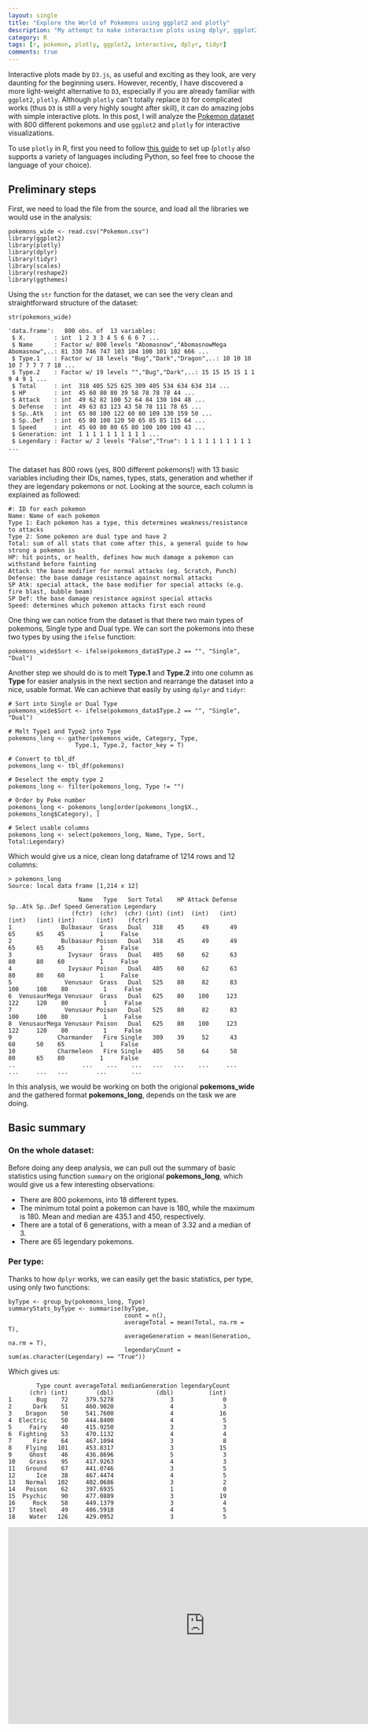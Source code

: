 ```yaml
---
layout: single
title: "Explore the World of Pokemons using ggplot2 and plotly"
description: "My attempt to make interactive plots using dplyr, ggplot2 and plotly"
category: R
tags: [r, pokemon, plotly, ggplot2, interactive, dplyr, tidyr]
comments: true
---
```


Interactive plots made by `D3.js`, as useful and exciting as they look, are very daunting for the beginning users. However, recently, I have discovered a more light-weight alternative to `D3`, especially if you are already familiar with `ggplot2`, `plotly`. Although `plotly` can't totally replace `D3` for complicated works (thus `D3` is still a very highly sought after skill), it can do amazing jobs with simple interactive plots. In this post, I will analyze the [Pokemon dataset](https://www.kaggle.com/abcsds/pokemon) with 800 different pokemons and use `ggplot2` and `plotly` for interactive visualizations. 

To use `plotly` in R, first you need to follow [this guide](https://plot.ly/r/getting-started/) to set up (`plotly` also supports a variety of languages including Python, so feel free to choose the language of your choice).

## Preliminary steps

First, we need to load the file from the source, and load all the libraries we would use in the analysis:

```
pokemons_wide <- read.csv("Pokemon.csv")
library(ggplot2)
library(plotly)
library(dplyr)
library(tidyr)
library(scales)
library(reshape2)
library(ggthemes)
```

Using the `str` function for the dataset, we can see the very clean and straightforward structure of the dataset:

```
str(pokemons_wide)

'data.frame':	800 obs. of  13 variables:
 $ X.        : int  1 2 3 3 4 5 6 6 6 7 ...
 $ Name      : Factor w/ 800 levels "Abomasnow","AbomasnowMega Abomasnow",..: 81 330 746 747 103 104 100 101 102 666 ...
 $ Type.1    : Factor w/ 18 levels "Bug","Dark","Dragon",..: 10 10 10 10 7 7 7 7 7 18 ...
 $ Type.2    : Factor w/ 19 levels "","Bug","Dark",..: 15 15 15 15 1 1 9 4 9 1 ...
 $ Total     : int  318 405 525 625 309 405 534 634 634 314 ...
 $ HP        : int  45 60 80 80 39 58 78 78 78 44 ...
 $ Attack    : int  49 62 82 100 52 64 84 130 104 48 ...
 $ Defense   : int  49 63 83 123 43 58 78 111 78 65 ...
 $ Sp..Atk   : int  65 80 100 122 60 80 109 130 159 50 ...
 $ Sp..Def   : int  65 80 100 120 50 65 85 85 115 64 ...
 $ Speed     : int  45 60 80 80 65 80 100 100 100 43 ...
 $ Generation: int  1 1 1 1 1 1 1 1 1 1 ...
 $ Legendary : Factor w/ 2 levels "False","True": 1 1 1 1 1 1 1 1 1 1 ...
 
```

 
 The dataset has 800 rows (yes, 800 different pokemons!) with 13 basic variables including their IDs, names, types, stats, generation and whether if they are legendary pokemons or not. Looking at the source, each column is explained as followed:
 
 
    #: ID for each pokemon
    Name: Name of each pokemon
    Type 1: Each pokemon has a type, this determines weakness/resistance to attacks
    Type 2: Some pokemon are dual type and have 2
    Total: sum of all stats that come after this, a general guide to how strong a pokemon is
    HP: hit points, or health, defines how much damage a pokemon can withstand before fainting
    Attack: the base modifier for normal attacks (eg. Scratch, Punch)
    Defense: the base damage resistance against normal attacks
    SP Atk: special attack, the base modifier for special attacks (e.g. fire blast, bubble beam)
    SP Def: the base damage resistance against special attacks
    Speed: determines which pokemon attacks first each round


One thing we can notice from the dataset is that there two main types of pokemons, Single type and Dual type. We can sort the pokemons into these two types by using the `ifelse` function:


```
pokemons_wide$Sort <- ifelse(pokemons_data$Type.2 == "", "Single", "Dual")
```

Another step we should do is to melt **Type.1** and **Type.2** into one column as **Type** for easier analysis in the next section and rearrange the dataset into a nice, usable format. We can achieve that easily by using `dplyr` and `tidyr`:

```
# Sort into Single or Dual Type
pokemons_wide$Sort <- ifelse(pokemons_data$Type.2 == "", "Single", "Dual")

# Melt Type1 and Type2 into Type
pokemons_long <- gather(pokemons_wide, Category, Type, 
                   Type.1, Type.2, factor_key = T)

# Convert to tbl_df
pokemons_long <- tbl_df(pokemons)

# Deselect the empty type 2
pokemons_long <- filter(pokemons_long, Type != "")

# Order by Poke number
pokemons_long <- pokemons_long[order(pokemons_long$X., pokemons_long$Category), ]

# Select usable columns
pokemons_long <- select(pokemons_long, Name, Type, Sort, Total:Legendary)
```

Which would give us a nice, clean long dataframe of 1214 rows and 12 columns:

```
> pokemons_long
Source: local data frame [1,214 x 12]

                    Name   Type   Sort Total    HP Attack Defense Sp..Atk Sp..Def Speed Generation Legendary
                  (fctr)  (chr)  (chr) (int) (int)  (int)   (int)   (int)   (int) (int)      (int)    (fctr)
1              Bulbasaur  Grass   Dual   318    45     49      49      65      65    45          1     False
2              Bulbasaur Poison   Dual   318    45     49      49      65      65    45          1     False
3                Ivysaur  Grass   Dual   405    60     62      63      80      80    60          1     False
4                Ivysaur Poison   Dual   405    60     62      63      80      80    60          1     False
5               Venusaur  Grass   Dual   525    80     82      83     100     100    80          1     False
6  VenusaurMega Venusaur  Grass   Dual   625    80    100     123     122     120    80          1     False
7               Venusaur Poison   Dual   525    80     82      83     100     100    80          1     False
8  VenusaurMega Venusaur Poison   Dual   625    80    100     123     122     120    80          1     False
9             Charmander   Fire Single   309    39     52      43      60      50    65          1     False
10            Charmeleon   Fire Single   405    58     64      58      80      65    80          1     False
..                   ...    ...    ...   ...   ...    ...     ...     ...     ...   ...        ...       ...
```

In this analysis, we would be working on both the origional **pokemons_wide** and the gathered format **pokemons_long**, depends on the task we are doing.

## Basic summary

### On the whole dataset:

Before doing any deep analysis, we can pull out the summary of basic statistics using function `summary` on the origional **pokemons_long**, which would give us a few interesting observations:

- There are 800 pokemons, into 18 different types.
- The minimum total point a pokemon can have is 180, while the maximum is 180. Mean and median are 435.1 and 450, respectively.
- There are a total of 6 generations, with a mean of 3.32 and a median of 3.
- There are 65 legendary pokemons.

### Per type:

Thanks to how `dplyr` works, we can easily get the basic statistics, per type, using only two functions:

```
byType <- group_by(pokemons_long, Type)
summaryStats_byType <- summarise(byType,
                                 count = n(),
                                 averageTotal = mean(Total, na.rm = T),
                                 averageGeneration = mean(Generation, na.rm = T),
                                 legendaryCount = sum(as.character(Legendary) == "True"))
```

Which gives us:

```
        Type count averageTotal medianGeneration legendaryCount
      (chr) (int)        (dbl)            (dbl)          (int)
1       Bug    72     379.5278                3              0
2      Dark    51     460.9020                4              3
3    Dragon    50     541.7600                4             16
4  Electric    50     444.8400                4              5
5     Fairy    40     415.9250                3              3
6  Fighting    53     470.1132                4              4
7      Fire    64     467.1094                3              8
8    Flying   101     453.8317                3             15
9     Ghost    46     436.8696                5              3
10    Grass    95     417.9263                4              3
11   Ground    67     441.0746                3              5
12      Ice    38     467.4474                4              5
13   Normal   102     402.0686                3              2
14   Poison    62     397.6935                1              0
15  Psychic    90     477.0889                3             19
16     Rock    58     449.1379                3              4
17    Steel    49     486.5918                4              5
18    Water   126     429.0952                3              5
```

<iframe width="800" height="400" frameborder="0" scrolling="no" src="https://plot.ly/~estnnk/20.embed"></iframe>
